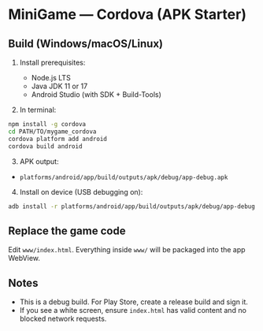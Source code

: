 # MiniGame — Cordova (APK Starter)

## Build (Windows/macOS/Linux)
1) Install prerequisites:
   - Node.js LTS
   - Java JDK 11 or 17
   - Android Studio (with SDK + Build-Tools)

2) In terminal:
```bash
npm install -g cordova
cd PATH/TO/mygame_cordova
cordova platform add android
cordova build android
```

3) APK output:
- `platforms/android/app/build/outputs/apk/debug/app-debug.apk`

4) Install on device (USB debugging on):
```bash
adb install -r platforms/android/app/build/outputs/apk/debug/app-debug.apk
```

## Replace the game code
Edit `www/index.html`. Everything inside `www/` will be packaged into the app WebView.

## Notes
- This is a debug build. For Play Store, create a release build and sign it.
- If you see a white screen, ensure `index.html` has valid content and no blocked network requests.
